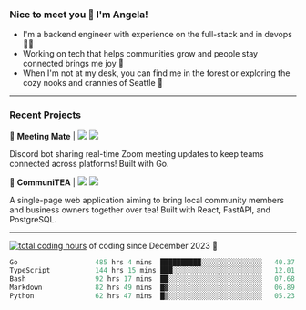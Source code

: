 ### Nice to meet you 👋 I'm Angela!

- I'm a backend engineer with experience on the full-stack and in devops 👩‍💻
- Working on tech that helps communities grow and people stay connected brings me joy 🤝
- When I'm not at my desk, you can find me in the forest or exploring the cozy nooks and crannies of Seattle 🧋

---

### Recent Projects

👾 **Meeting Mate** | [![](https://img.shields.io/badge/Code-violet.svg?style=flat-square)](https://github.com/angelajfisher/meeting-mate) [![](https://img.shields.io/badge/Site-violet.svg?style=flat-square)](https://angelajfisher.com/projects/meeting-mate)

Discord bot sharing real-time Zoom meeting updates to keep teams connected across platforms! Built with Go.

🍵 **CommuniTEA** | [![](https://img.shields.io/badge/Code-green.svg?style=flat-square)](https://gitlab.com/angelajfisher/communiTEA) [![](https://img.shields.io/badge/Demo-green.svg?style=flat-square)](https://angelajfisher.gitlab.io/communiTEA/)

A single-page web application aiming to bring local community members and business owners together over tea!  Built with React, FastAPI, and PostgreSQL.

---

<a href="https://wakatime.com/@018c1e94-8745-411f-aea1-f33be044d952"><img src="https://wakatime.com/badge/user/018c1e94-8745-411f-aea1-f33be044d952.svg?style=flat-square" alt="total coding hours" /></a> of coding since December 2023 🌊<br>
<!--START_SECTION:waka-->

```go
Go                   485 hrs 4 mins  ██████████░░░░░░░░░░░░░░░   40.37 %
TypeScript           144 hrs 15 mins ███░░░░░░░░░░░░░░░░░░░░░░   12.01 %
Bash                 92 hrs 17 mins  ██░░░░░░░░░░░░░░░░░░░░░░░   07.68 %
Markdown             82 hrs 49 mins  █▓░░░░░░░░░░░░░░░░░░░░░░░   06.89 %
Python               62 hrs 47 mins  █▒░░░░░░░░░░░░░░░░░░░░░░░   05.23 %
```

<!--END_SECTION:waka--> 
